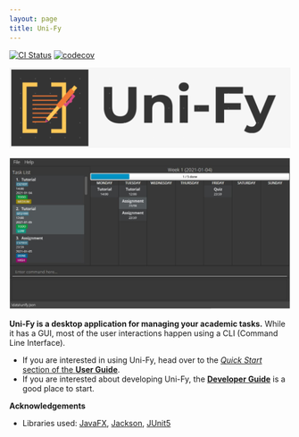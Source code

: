```yaml
---
layout: page
title: Uni-Fy
---
```


[![CI Status](https://github.com/AY2122S1-CS2103T-W17-4/tp/workflows/Java%20CI/badge.svg)](https://github.com/AY2122S1-CS2103T-W17-4/tp/actions)
[![codecov](https://codecov.io/gh/AY2122S1-CS2103T-W17-4/tp/branch/master/graph/badge.svg?token=AV4MFDJWM3)](https://codecov.io/gh/AY2122S1-CS2103T-W17-4/tp)

![logo](images/Uni-Fy_Logo.png)

![Ui](images/UI.png)

**Uni-Fy is a desktop application for managing your academic tasks.** While it has a GUI, most of the user interactions happen using a CLI (Command Line Interface).

* If you are interested in using Uni-Fy, head over to the [_Quick Start_ section of the **User Guide**](UserGuide.html#quick-start).
* If you are interested about developing Uni-Fy, the [**Developer Guide**](DeveloperGuide.html) is a good place to start.


**Acknowledgements**

* Libraries used: [JavaFX](https://openjfx.io/), [Jackson](https://github.com/FasterXML/jackson), [JUnit5](https://github.com/junit-team/junit5)

